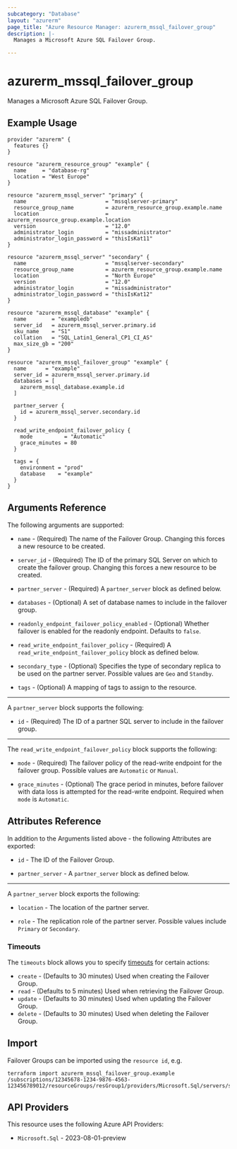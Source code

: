 ```yaml
---
subcategory: "Database"
layout: "azurerm"
page_title: "Azure Resource Manager: azurerm_mssql_failover_group"
description: |-
  Manages a Microsoft Azure SQL Failover Group.

---
```


# azurerm_mssql_failover_group

Manages a Microsoft Azure SQL Failover Group.

## Example Usage

```hcl
provider "azurerm" {
  features {}
}

resource "azurerm_resource_group" "example" {
  name     = "database-rg"
  location = "West Europe"
}

resource "azurerm_mssql_server" "primary" {
  name                         = "mssqlserver-primary"
  resource_group_name          = azurerm_resource_group.example.name
  location                     = azurerm_resource_group.example.location
  version                      = "12.0"
  administrator_login          = "missadministrator"
  administrator_login_password = "thisIsKat11"
}

resource "azurerm_mssql_server" "secondary" {
  name                         = "mssqlserver-secondary"
  resource_group_name          = azurerm_resource_group.example.name
  location                     = "North Europe"
  version                      = "12.0"
  administrator_login          = "missadministrator"
  administrator_login_password = "thisIsKat12"
}

resource "azurerm_mssql_database" "example" {
  name        = "exampledb"
  server_id   = azurerm_mssql_server.primary.id
  sku_name    = "S1"
  collation   = "SQL_Latin1_General_CP1_CI_AS"
  max_size_gb = "200"
}

resource "azurerm_mssql_failover_group" "example" {
  name      = "example"
  server_id = azurerm_mssql_server.primary.id
  databases = [
    azurerm_mssql_database.example.id
  ]

  partner_server {
    id = azurerm_mssql_server.secondary.id
  }

  read_write_endpoint_failover_policy {
    mode          = "Automatic"
    grace_minutes = 80
  }

  tags = {
    environment = "prod"
    database    = "example"
  }
}
```

## Arguments Reference

The following arguments are supported:

* `name` - (Required) The name of the Failover Group. Changing this forces a new resource to be created.

* `server_id` - (Required) The ID of the primary SQL Server on which to create the failover group. Changing this forces a new resource to be created.

* `partner_server` - (Required) A `partner_server` block as defined below.

* `databases` - (Optional) A set of database names to include in the failover group.

* `readonly_endpoint_failover_policy_enabled` - (Optional) Whether failover is enabled for the readonly endpoint. Defaults to `false`.

* `read_write_endpoint_failover_policy` - (Required) A `read_write_endpoint_failover_policy` block as defined below.

* `secondary_type` - (Optional) Specifies the type of secondary replica to be used on the partner server. Possible values are `Geo` and `Standby`.

* `tags` - (Optional) A mapping of tags to assign to the resource.

---

A `partner_server` block supports the following:

* `id` - (Required) The ID of a partner SQL server to include in the failover group.

---

The `read_write_endpoint_failover_policy` block supports the following:

* `mode` - (Required) The failover policy of the read-write endpoint for the failover group. Possible values are `Automatic` or `Manual`.

* `grace_minutes` - (Optional) The grace period in minutes, before failover with data loss is attempted for the read-write endpoint. Required when `mode` is `Automatic`.

## Attributes Reference

In addition to the Arguments listed above - the following Attributes are exported:

* `id` - The ID of the Failover Group.

* `partner_server` - A `partner_server` block as defined below.

---

A `partner_server` block exports the following:

* `location` - The location of the partner server.

* `role` - The replication role of the partner server. Possible values include `Primary` or `Secondary`.

### Timeouts

The `timeouts` block allows you to specify [timeouts](https://developer.hashicorp.com/terraform/language/resources/configure#define-operation-timeouts) for certain actions:

* `create` - (Defaults to 30 minutes) Used when creating the Failover Group.
* `read` - (Defaults to 5 minutes) Used when retrieving the Failover Group.
* `update` - (Defaults to 30 minutes) Used when updating the Failover Group.
* `delete` - (Defaults to 30 minutes) Used when deleting the Failover Group.

## Import

Failover Groups can be imported using the `resource id`, e.g.

```shell
terraform import azurerm_mssql_failover_group.example /subscriptions/12345678-1234-9876-4563-123456789012/resourceGroups/resGroup1/providers/Microsoft.Sql/servers/server1/failoverGroups/failoverGroup1
```

## API Providers
<!-- This section is generated, changes will be overwritten -->
This resource uses the following Azure API Providers:

* `Microsoft.Sql` - 2023-08-01-preview
